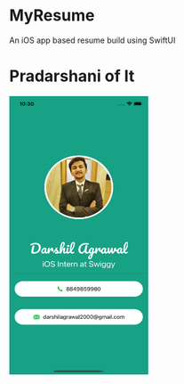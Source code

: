 # MyResume
An iOS app based resume build using SwiftUI

# Pradarshani of It
<img src="Documentation/1.png" width="250" height="500">
